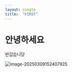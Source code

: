 ```yaml
---
layout: single
title:  "FIRST"
---
```


# 안녕하세요
반갑습니당

![image-20250309152407925](C:\blog\Woog222.github.io\images\2022-06-18-first\image-20250309152407925.png)
